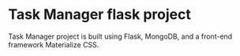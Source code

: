 # Task Manager flask project

Task Manager project is built using Flask, MongoDB, and a front-end framework Materialize CSS.
